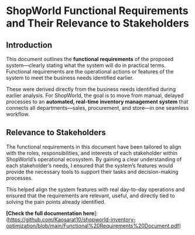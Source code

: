# ShopWorld Functional Requirements and Their Relevance to Stakeholders

## Introduction

This document outlines the **functional requirements** of the proposed system—clearly stating what the system will do in practical terms. Functional requirements are the operational actions or features of the system to meet the business needs identified earlier.

These were derived directly from the business needs identified during earlier analysis. For ShopWorld, the goal is to move from manual, delayed processes to an **automated, real-time inventory management system** that connects all departments—sales, procurement, and store—in one seamless workflow.

## Relevance to Stakeholders

The functional requirements in this document have been tailored to align with the roles, responsibilities, and interests of each stakeholder within ShopWorld’s operational ecosystem. By gaining a clear understanding of each stakeholder’s needs, I ensured that the system’s features would provide the necessary tools to support their tasks and decision-making processes.

This helped align the system features with real day-to-day operations and ensured that the requirements are relevant, useful, and directly tied to solving the pain points already identified.

**[Check the full documentation here**]: (https://github.com/Kaosarat10/shopworld-inventory-optimization/blob/main/Functional%20Requirements%20Document.pdf)

